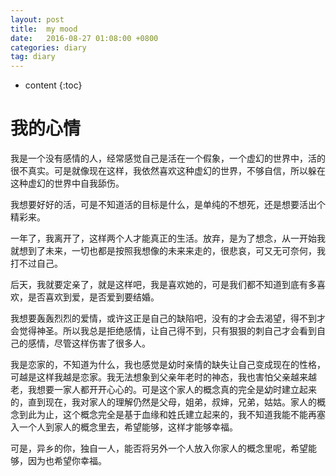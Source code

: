 ```yaml
---
layout: post
title:  my mood
date:   2016-08-27 01:08:00 +0800
categories: diary
tag: diary
---
```


* content
{:toc}

# 我的心情

我是一个没有感情的人，经常感觉自己是活在一个假象，一个虚幻的世界中，活的很不真实。可是就像现在这样，我依然喜欢这种虚幻的世界，不够自信，所以躲在这种虚幻的世界中自我舔伤。

我想要好好的活，可是不知道活的目标是什么，是单纯的不想死，还是想要活出个精彩来。

一年了，我离开了，这样两个人才能真正的生活。放弃，是为了想念，从一开始我就想到了未来，一切也都是按照我想像的未来来走的，很悲哀，可又无可奈何，我打不过自己。

后天，我就要定亲了，就是这样吧，我是喜欢她的，可是我们都不知道到底有多喜欢，是否喜欢到爱，是否爱到要结婚。

我想要轰轰烈烈的爱情，或许这正是自己的缺陷吧，没有的才会去渴望，得不到才会觉得神圣。所以我总是拒绝感情，让自己得不到，只有狠狠的刺自己才会看到自己的感情，尽管这样伤害了很多人。

我是恋家的，不知道为什么，我也感觉是幼时亲情的缺失让自己变成现在的性格，可越是这样我越是恋家。我无法想象到父亲年老时的神态，我也害怕父亲越来越老，我想要一家人都开开心心的。可是这个家人的概念真的完全是幼时建立起来的，直到现在，我对家人的理解仍然是父母，姐弟，叔婶，兄弟，姑姑。家人的概念到此为止，这个概念完全是基于血缘和姓氏建立起来的，我不知道我能不能再塞入一个人到家人的概念里去，希望能够，这样才能够幸福。

可是，异乡的你，独自一人，能否将另外一个人放入你家人的概念里呢，希望能够，因为也希望你幸福。
